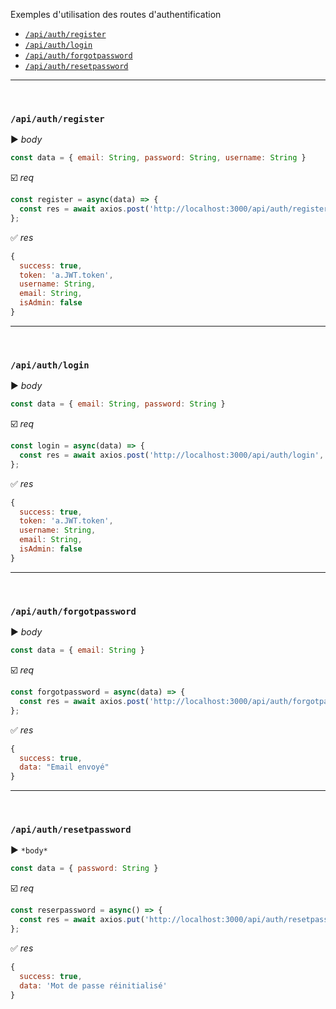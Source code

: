 Exemples d'utilisation des routes d'authentification
- [`/api/auth/register`](#apiauthregister)
- [`/api/auth/login`](#apiauthlogin)
- [`/api/auth/forgotpassword`](#apiauthforgotpassword)
- [`/api/auth/resetpassword`](#apiauthresetpassword)

<hr />
<br />

### `/api/auth/register`
:arrow_forward: *body*
```javascript
const data = { email: String, password: String, username: String }
```
:ballot_box_with_check: *req*
```javascript
const register = async(data) => {
  const res = await axios.post('http://localhost:3000/api/auth/register', data );
};
```
:white_check_mark: *res*
```javascript
{
  success: true,
  token: 'a.JWT.token',
  username: String,
  email: String,
  isAdmin: false
}
```
<hr />
<br />

### `/api/auth/login`
:arrow_forward: *body*
```javascript
const data = { email: String, password: String }
```
:ballot_box_with_check: *req*
```javascript
const login = async(data) => {
  const res = await axios.post('http://localhost:3000/api/auth/login', data );
};

```
:white_check_mark: *res*
```javascript
{
  success: true,
  token: 'a.JWT.token',
  username: String,
  email: String,
  isAdmin: false
}
```
<hr />
<br />

### `/api/auth/forgotpassword`
:arrow_forward: *body*
```javascript
const data = { email: String }
```
:ballot_box_with_check: *req*
```javascript
const forgotpassword = async(data) => {
  const res = await axios.post('http://localhost:3000/api/auth/forgotpassword', data );
};
```
:white_check_mark: *res*
```javascript
{
  success: true,
  data: "Email envoyé"
}
```
<hr />
<br />

### `/api/auth/resetpassword`
:arrow_forward: `*body*`
```javascript
const data = { password: String }
```
:ballot_box_with_check: *req*
```javascript
const reserpassword = async() => {
  const res = await axios.put('http://localhost:3000/api/auth/resetpassword/:resetToken', data);
};
```
:white_check_mark: *res*
```javascript
{
  success: true,
  data: 'Mot de passe réinitialisé'
}
```